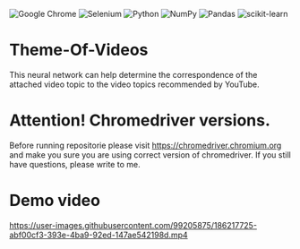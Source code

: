 ![Google Chrome](https://img.shields.io/badge/Google%20Chrome-4285F4?style=for-the-badge&logo=GoogleChrome&logoColor=white) ![Selenium](https://img.shields.io/badge/-selenium-%43B02A?style=for-the-badge&logo=selenium&logoColor=white) ![Python](https://img.shields.io/badge/python-3670A0?style=for-the-badge&logo=python&logoColor=ffdd54) ![NumPy](https://img.shields.io/badge/numpy-%23013243.svg?style=for-the-badge&logo=numpy&logoColor=white) ![Pandas](https://img.shields.io/badge/pandas-%23150458.svg?style=for-the-badge&logo=pandas&logoColor=white) ![scikit-learn](https://img.shields.io/badge/scikit--learn-%23F7931E.svg?style=for-the-badge&logo=scikit-learn&logoColor=white)

# Theme-Of-Videos
This neural network can help determine the correspondence of the attached video topic to the video topics recommended by YouTube.
# Attention! Chromedriver versions.
Before running repositorie please visit https://chromedriver.chromium.org and make you sure you are using correct version of chromedriver.
If you still have questions, please write to me.

# Demo video
https://user-images.githubusercontent.com/99205875/186217725-abf00cf3-393e-4ba9-92ed-147ae542198d.mp4
